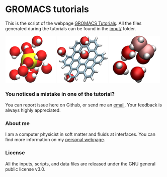 # GROMACS tutorials

This is the script of the webpage [GROMACS Tutorials](https://gromacstutorials.github.io/). 
All the files generated during the tutorials can be found in the [input/](inputs) folder. 

<p float="left">
  <a href="https://gromacstutorials.github.io/doc-sphinx/build/html/tutorials/bulksolution.html">
  <img src="docs/figures/01-Na2SO4solution/avatar.jpg" width="32%" /></a>

  <a href="https://gromacstutorials.github.io/doc-sphinx/build/html/tutorials/adsorptionenergy.html">
  <img src="docs/figures/02-HBCSolvationEnergy/avatar.jpg" width="32%" /></a>
  
   <a href="https://gromacstutorials.github.io/doc-sphinx/build/html/tutorials/solvationadsorption.html">
  <img src="docs/figures/03-EthanolAdsorption/avatar.jpg" width="32%" /></a>
</p>


### You noticed a mistake in one of the tutorial?

You can report issue here on Github, or send me an [email](https://simongravelle.github.io/). Your feedback is always highly appreciated.

### About me ###

I am a computer physicist in soft matter and fluids at interfaces. You can 
find more information on my [personal webpage](https://simongravelle.github.io/).

### License ###

All the inputs, scripts, and data files are released under the 
GNU general public license v3.0.
